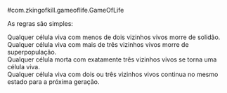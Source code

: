 <p>#com.zkingofkill.gameoflife.GameOfLife</p>
<p>As regras s&atilde;o simples:</p>
<p>Qualquer c&eacute;lula viva com menos de dois vizinhos vivos morre de solid&atilde;o.<br />Qualquer c&eacute;lula viva com mais de tr&ecirc;s vizinhos vivos morre de superpopula&ccedil;&atilde;o.<br />Qualquer c&eacute;lula morta com exatamente tr&ecirc;s vizinhos vivos se torna uma c&eacute;lula viva.<br />Qualquer c&eacute;lula viva com dois ou tr&ecirc;s vizinhos vivos continua no mesmo estado para a pr&oacute;xima gera&ccedil;&atilde;o.
